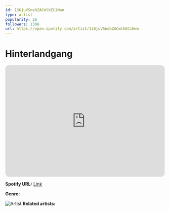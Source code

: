 ```yaml
---
id: 13GjuVSnebZACmlkECiNwo
type: artist
popularity: 26
followers: 1308
url: https://open.spotify.com/artist/13GjuVSnebZACmlkECiNwo
---
```

# Hinterlandgang

<iframe style="border-radius:12px" src="https://open.spotify.com/embed/artist/13GjuVSnebZACmlkECiNwo" width="100%" height="352" frameBorder="0" allowfullscreen="" allow="autoplay; clipboard-write; encrypted-media; fullscreen; picture-in-picture" loading="lazy"></iframe>

**Spotify URL:** [Link](https://open.spotify.com/artist/13GjuVSnebZACmlkECiNwo)

**Genre:** 

![Artist](https://i.scdn.co/image/ab6761610000e5eb00f624c6953f1db1432e07f6)
**Related artists:**

